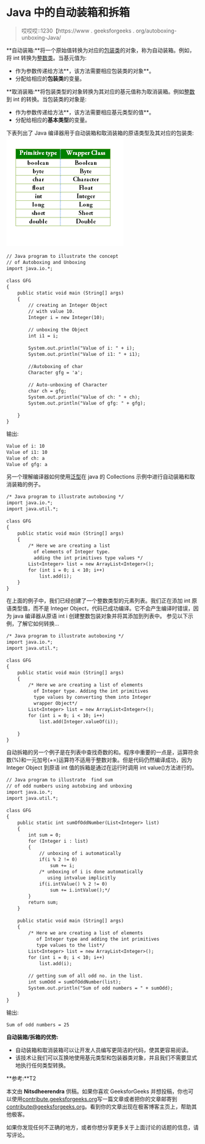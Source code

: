 # Java 中的自动装箱和拆箱

> 哎哎哎::1230【https://www . geeksforgeeks . org/autoboxing-unboxing-Java/

**自动装箱:**将一个原始值转换为对应的[包装类](https://www.geeksforgeeks.org/wrapper-classes-java/)的对象，称为自动装箱。例如，将 int 转换为[整数类](https://www.geeksforgeeks.org/wrapper-classes-java/)。当基元值为:

*   作为参数传递给方法**，该方法需要相应包装类的对象**。
*   分配给相应的**包装类**的变量。

**取消装箱:**将包装类型的对象转换为其对应的基元值称为取消装箱。例如[整数](https://www.geeksforgeeks.org/wrapper-classes-java/)到 int 的转换。当包装类的对象是:

*   作为参数传递给方法**，该方法需要相应基元类型的值**。
*   分配给相应的**基本类型**的变量。

下表列出了 Java 编译器用于自动装箱和取消装箱的原语类型及其对应的包装类:
[![auto_un_boxing](img/e9927b4205d9e0cf00353ae0e37a4d43.png)](https://media.geeksforgeeks.org/wp-content/uploads/Wrapper.png)

```
// Java program to illustrate the concept
// of Autoboxing and Unboxing
import java.io.*;

class GFG
{
    public static void main (String[] args)
    {
        // creating an Integer Object
        // with value 10.
        Integer i = new Integer(10);

        // unboxing the Object
        int i1 = i;

        System.out.println("Value of i: " + i);
        System.out.println("Value of i1: " + i1);

        //Autoboxing of char
        Character gfg = 'a';

        // Auto-unboxing of Character
        char ch = gfg;
        System.out.println("Value of ch: " + ch);
        System.out.println("Value of gfg: " + gfg);

    }
}
```

输出:

```
Value of i: 10
Value of i1: 10
Value of ch: a
Value of gfg: a

```

另一个理解编译器如何使用[泛型](https://www.geeksforgeeks.org/generics-in-java/)在 java 的 Collections 示例中进行自动装箱和取消装箱的例子。

```
/* Java program to illustrate autoboxing */
import java.io.*;
import java.util.*;

class GFG
{
    public static void main (String[] args)
    {
        /* Here we are creating a list
          of elements of Integer type.
          adding the int primitives type values */
        List<Integer> list = new ArrayList<Integer>();
        for (int i = 0; i < 10; i++)
            list.add(i);
    }
}
```

在上面的例子中，我们已经创建了一个整数类型的元素列表。我们正在添加 int 原语类型值，而不是 Integer Object，代码已成功编译。它不会产生编译时错误，因为 java 编译器从原语 int i 创建整数包装对象并将其添加到列表中。
参见以下示例，了解它如何转换…

```
/* Java program to illustrate autoboxing */
import java.io.*;
import java.util.*;

class GFG
{
    public static void main (String[] args)
    {
        /* Here we are creating a list of elements
          of Integer type. Adding the int primitives
          type values by converting them into Integer
          wrapper Object*/
        List<Integer> list = new ArrayList<Integer>();
        for (int i = 0; i < 10; i++)
            list.add(Integer.valueOf(i));

    }
}
```

自动拆箱的另一个例子是在列表中查找奇数的和。程序中重要的一点是，运算符余数(%)和一元加号(+=)运算符不适用于整数对象。但是代码仍然编译成功，因为 Integer Object 到原语 int 值的拆箱是通过在运行时调用 int value()方法进行的。

```
// Java program to illustrate  find sum
// of odd numbers using autobxing and unboxing
import java.io.*;
import java.util.*;

class GFG
{
    public static int sumOfOddNumber(List<Integer> list)
    {
        int sum = 0;
        for (Integer i : list)
        {
            // unboxing of i automatically
            if(i % 2 != 0)
                sum += i;
            /* unboxing of i is done automatically
               using intvalue implicitly
            if(i.intValue() % 2 != 0)
                sum += i.intValue();*/
        }
        return sum;
    }

    public static void main (String[] args)
    {
        /* Here we are creating a list of elements
           of Integer type and adding the int primitives
           type values to the list*/
        List<Integer> list = new ArrayList<Integer>();
        for (int i = 0; i < 10; i++)
            list.add(i);

        // getting sum of all odd no. in the list.
        int sumOdd = sumOfOddNumber(list);
        System.out.println("Sum of odd numbers = " + sumOdd);
    }
}
```

输出:

```
Sum of odd numbers = 25

```

**自动装箱/拆箱的优势:**

*   自动装箱和取消装箱可以让开发人员编写更简洁的代码，使其更容易阅读。
*   该技术让我们可以互换地使用基元类型和包装器类对象，并且我们不需要显式地执行任何类型转换。

**参考:**T2

本文由 **Nitsdheerendra** 供稿。如果你喜欢 GeeksforGeeks 并想投稿，你也可以使用[contribute.geeksforgeeks.org](http://www.contribute.geeksforgeeks.org)写一篇文章或者把你的文章邮寄到 contribute@geeksforgeeks.org。看到你的文章出现在极客博客主页上，帮助其他极客。

如果你发现任何不正确的地方，或者你想分享更多关于上面讨论的话题的信息，请写评论。